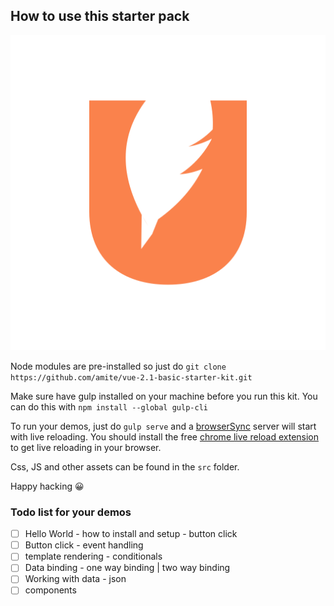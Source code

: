 
## How to use this starter pack

![Quill Labs Logo](https://github.com/amite/vue-2.1-basic-starter-kit/raw/master/screenshots/quill-logomark.png)

Node modules are pre-installed so just do `git clone https://github.com/amite/vue-2.1-basic-starter-kit.git`

Make sure have gulp installed on your machine before you run this kit.
You can do this with `npm install --global gulp-cli`

To run your demos, just do `gulp serve` and a [browserSync](https://www.browsersync.io) server will start with live reloading. You should install the free [chrome live reload extension](https://chrome.google.com/webstore/detail/livereload/jnihajbhpnppcggbcgedagnkighmdlei?hl=en) to get live reloading in your browser.

Css, JS and other assets can be found in the `src` folder.

Happy hacking 😀

### Todo list for your demos

- [ ] Hello World - how to install and setup - button click
- [ ] Button click - event handling
- [ ] template rendering - conditionals 
- [ ] Data binding - one way binding | two way binding
- [ ] Working with data - json
- [ ] components